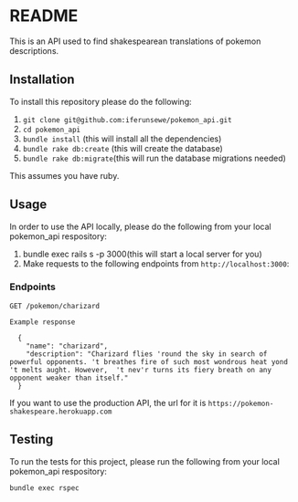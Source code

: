 # README

This is an API used to find shakespearean translations of pokemon descriptions.

## Installation

To install this repository please do the following:

  1. `git clone git@github.com:iferunsewe/pokemon_api.git`
  2. `cd pokemon_api`
  3. `bundle install` (this will install all the dependencies)
  4. `bundle rake db:create` (this will create the database)
  4. `bundle rake db:migrate`(this will run the database migrations needed)
  
This assumes you have ruby.

## Usage

In order to use the API locally, please do the following from your local pokemon_api respository:

  1. bundle exec rails s -p 3000(this will start a local server for you)
  2. Make requests to the following endpoints from `http://localhost:3000`:

  
  ### Endpoints

    GET /pokemon/charizard
    
    Example response


  ```
    { 
      "name": "charizard",
      "description": "Charizard flies 'round the sky in search of powerful opponents. 't breathes fire of such most wondrous heat yond 't melts aught. However,  't nev'r turns its fiery breath on any opponent weaker than itself."
    }
  ```

If you want to use the production API, the url for it is `https://pokemon-shakespeare.herokuapp.com`

## Testing

To run the tests for this project, please run the following from your local pokemon_api respository:

  `bundle exec rspec`
